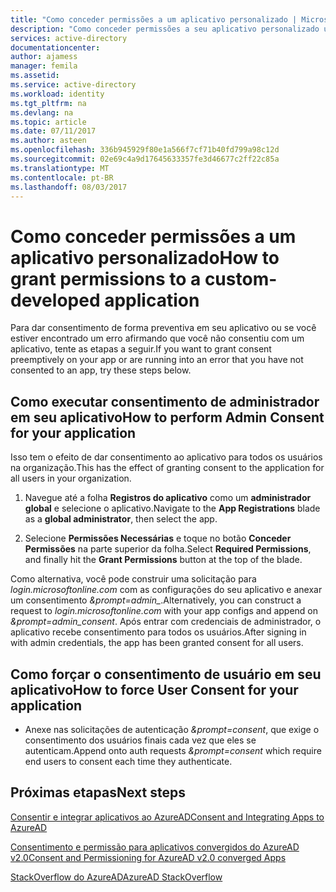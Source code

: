 ```yaml
---
title: "Como conceder permissões a um aplicativo personalizado | Microsoft Docs"
description: "Como conceder permissões a seu aplicativo personalizado usando o portal do Azure AD ou um parâmetro de URL"
services: active-directory
documentationcenter: 
author: ajamess
manager: femila
ms.assetid: 
ms.service: active-directory
ms.workload: identity
ms.tgt_pltfrm: na
ms.devlang: na
ms.topic: article
ms.date: 07/11/2017
ms.author: asteen
ms.openlocfilehash: 336b945929f80e1a566f7cf71b40fd799a98c12d
ms.sourcegitcommit: 02e69c4a9d17645633357fe3d46677c2ff22c85a
ms.translationtype: MT
ms.contentlocale: pt-BR
ms.lasthandoff: 08/03/2017
---
```

# <a name="how-to-grant-permissions-to-a-custom-developed-application"></a><span data-ttu-id="718c3-103">Como conceder permissões a um aplicativo personalizado</span><span class="sxs-lookup"><span data-stu-id="718c3-103">How to grant permissions to a custom-developed application</span></span>

<span data-ttu-id="718c3-104">Para dar consentimento de forma preventiva em seu aplicativo ou se você estiver encontrado um erro afirmando que você não consentiu com um aplicativo, tente as etapas a seguir.</span><span class="sxs-lookup"><span data-stu-id="718c3-104">If you want to grant consent preemptively on your app or are running into an error that you have not consented to an app, try these steps below.</span></span>

## <a name="how-to-perform-admin-consent-for-your-application"></a><span data-ttu-id="718c3-105">Como executar consentimento de administrador em seu aplicativo</span><span class="sxs-lookup"><span data-stu-id="718c3-105">How to perform Admin Consent for your application</span></span>

<span data-ttu-id="718c3-106">Isso tem o efeito de dar consentimento ao aplicativo para todos os usuários na organização.</span><span class="sxs-lookup"><span data-stu-id="718c3-106">This has the effect of granting consent to the application for all users in your organization.</span></span>

1. <span data-ttu-id="718c3-107">Navegue até a folha **Registros do aplicativo** como um **administrador global** e selecione o aplicativo.</span><span class="sxs-lookup"><span data-stu-id="718c3-107">Navigate to the **App Registrations** blade as a **global administrator**, then select the app.</span></span>

2. <span data-ttu-id="718c3-108">Selecione **Permissões Necessárias** e toque no botão **Conceder Permissões** na parte superior da folha.</span><span class="sxs-lookup"><span data-stu-id="718c3-108">Select **Required Permissions**, and finally hit the **Grant Permissions** button at the top of the blade.</span></span>

<span data-ttu-id="718c3-109">Como alternativa, você pode construir uma solicitação para *login.microsoftonline.com* com as configurações do seu aplicativo e anexar um consentimento *&prompt=admin\_*.</span><span class="sxs-lookup"><span data-stu-id="718c3-109">Alternatively, you can construct a request to *login.microsoftonline.com* with your app configs and append on *&prompt=admin\_consent*.</span></span> <span data-ttu-id="718c3-110">Após entrar com credenciais de administrador, o aplicativo recebe consentimento para todos os usuários.</span><span class="sxs-lookup"><span data-stu-id="718c3-110">After signing in with admin credentials, the app has been granted consent for all users.</span></span>

## <a name="how-to-force-user-consent-for-your-application"></a><span data-ttu-id="718c3-111">Como forçar o consentimento de usuário em seu aplicativo</span><span class="sxs-lookup"><span data-stu-id="718c3-111">How to force User Consent for your application</span></span>

* <span data-ttu-id="718c3-112">Anexe nas solicitações de autenticação *&prompt=consent*, que exige o consentimento dos usuários finais cada vez que eles se autenticam.</span><span class="sxs-lookup"><span data-stu-id="718c3-112">Append onto auth requests *&prompt=consent* which require end users to consent each time they authenticate.</span></span>

## <a name="next-steps"></a><span data-ttu-id="718c3-113">Próximas etapas</span><span class="sxs-lookup"><span data-stu-id="718c3-113">Next steps</span></span>

[<span data-ttu-id="718c3-114">Consentir e integrar aplicativos ao AzureAD</span><span class="sxs-lookup"><span data-stu-id="718c3-114">Consent and Integrating Apps to AzureAD</span></span>](https://docs.microsoft.com/en-us/azure/active-directory/develop/active-directory-integrating-applications)

[<span data-ttu-id="718c3-115">Consentimento e permissão para aplicativos convergidos do AzureAD v2.0</span><span class="sxs-lookup"><span data-stu-id="718c3-115">Consent and Permissioning for AzureAD v2.0 converged Apps</span></span>](https://docs.microsoft.com/en-us/azure/active-directory/develop/active-directory-v2-scopes)<br>

[<span data-ttu-id="718c3-116">StackOverflow do AzureAD</span><span class="sxs-lookup"><span data-stu-id="718c3-116">AzureAD StackOverflow</span></span>](http://stackoverflow.com/questions/tagged/azure-active-directory)
